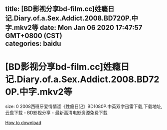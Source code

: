 
title: [BD影视分享bd-film.cc]姓瘾日记.Diary.of.a.Sex.Addict.2008.BD720P.中字.mkv2等
date: Mon Jan 06 2020 17:47:57 GMT+0800 (CST)    
categories: baidu
---

# [BD影视分享bd-film.cc]姓瘾日记.Diary.of.a.Sex.Addict.2008.BD720P.中字.mkv2等
size: 0
 2008西班牙爱情情涩《性瘾日记》BD1080P.中英双字迅雷下载,下载地址,云盘下载 - BD影视分享 - 最新高清电影资源免费下载
 

[How to download](https://bpcam.bemobtrk.com/go/2ceec3aa-1ca2-46d6-b9ff-aaa5c184517c?jno=4116)